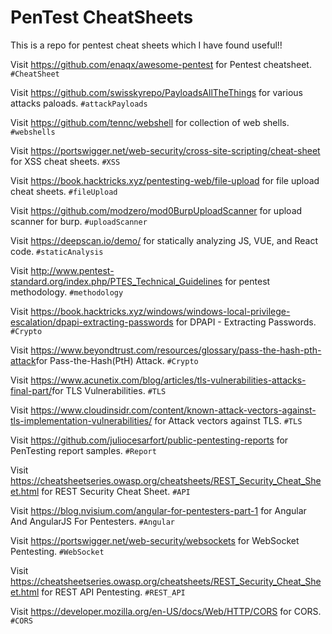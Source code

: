 # PenTest CheatSheets
This is a repo for pentest cheat sheets which I have found useful!!

Visit https://github.com/enaqx/awesome-pentest for Pentest cheatsheet. `#CheatSheet`

Visit https://github.com/swisskyrepo/PayloadsAllTheThings for various attacks paloads. `#attackPayloads`

Visit https://github.com/tennc/webshell for collection of web shells. `#webshells`

Visit https://portswigger.net/web-security/cross-site-scripting/cheat-sheet for XSS cheat sheets. `#XSS`

Visit https://book.hacktricks.xyz/pentesting-web/file-upload for file upload cheat sheets. `#fileUpload`

Visit https://github.com/modzero/mod0BurpUploadScanner for upload scanner for burp. `#uploadScanner`

Visit https://deepscan.io/demo/ for statically analyzing JS, VUE, and React code. `#staticAnalysis`

Visit http://www.pentest-standard.org/index.php/PTES_Technical_Guidelines for pentest methodology. `#methodology`

Visit https://book.hacktricks.xyz/windows/windows-local-privilege-escalation/dpapi-extracting-passwords for DPAPI - Extracting Passwords. `#Crypto` 

Visit https://www.beyondtrust.com/resources/glossary/pass-the-hash-pth-attack ​for Pass-the-Hash(PtH) Attack. `#Crypto` 

Visit https://www.acunetix.com/blog/articles/tls-vulnerabilities-attacks-final-part/ ​for TLS Vulnerabilities. `#TLS` 

Visit https://www.cloudinsidr.com/content/known-attack-vectors-against-tls-implementation-vulnerabilities/ for Attack vectors against TLS. `#TLS` 

Visit https://github.com/juliocesarfort/public-pentesting-reports for PenTesting report samples. `#Report`

Visit https://cheatsheetseries.owasp.org/cheatsheets/REST_Security_Cheat_Sheet.html for REST Security Cheat Sheet. `#API`

Visit https://blog.nvisium.com/angular-for-pentesters-part-1 for Angular And AngularJS For Pentesters. `#Angular`

Visit https://portswigger.net/web-security/websockets for WebSocket Pentesting. `#WebSocket`

Visit https://cheatsheetseries.owasp.org/cheatsheets/REST_Security_Cheat_Sheet.html for REST API Pentesting. `#REST_API`

Visit https://developer.mozilla.org/en-US/docs/Web/HTTP/CORS for CORS. `#CORS`
